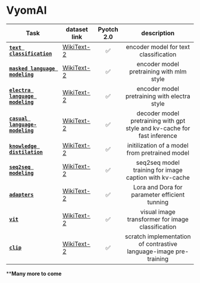 # VyomAI

| Task | dataset link | Pyotch 2.0 | description
|---|---|:---:|:---:|
|[**`text classification`**](https://) | [WikiText-2](https://) |✅|encoder model for text classification|
|[**`masked language modeling`**](https://) | [WikiText-2](https://) |✅| encoder model pretraining with mlm style| 
|[**`electra language modeling`**](https://) | [WikiText-2](https://) |✅|encoder model pretraining with electra style| 
|[**`casual language-modeling`**](https://) | [WikiText-2](https://) |✅|decoder model pretraining with gpt style and kv-cache for fast inference | 
|[**`knowledge distilation`**](https://) | [WikiText-2](https://) |✅|initilization of a model from pretrained model|
|[**`seq2seq modeling`**](https://) | [WikiText-2](https://) |✅|seq2seq model training for image caption with kv-cache|
|[**`adapters`**](https://) | [WikiText-2](https://) |✅|Lora and Dora for parameter efficient tunning|
|[**`vit`**](https://) | [WikiText-2](https://) |✅|visual image transformer for image classification|
|[**`clip`**](https://) | [WikiText-2](https://) |✅|scratch implementation of contrastive language-image pre-training|

****Many more to come**

